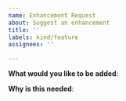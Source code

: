 ```yaml
---
name: Enhancement Request
about: Suggest an enhancement
title: ''
labels: kind/feature
assignees: ''

---
```


**What would you like to be added**:

**Why is this needed**:
